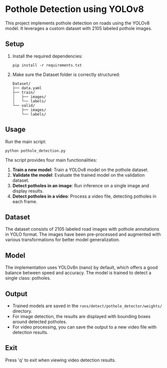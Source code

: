 # Pothole Detection using YOLOv8

This project implements pothole detection on roads using the YOLOv8 model. It leverages a custom dataset with 2105 labeled pothole images.

## Setup

1. Install the required dependencies:
   ```
   pip install -r requirements.txt
   ```

2. Make sure the Dataset folder is correctly structured:
   ```
   Dataset/
   ├── data.yaml
   ├── train/
   │   ├── images/
   │   └── labels/
   └── valid/
       ├── images/
       └── labels/
   ```

## Usage

Run the main script:
```
python pothole_detection.py
```

The script provides four main functionalities:

1. **Train a new model**: Train a YOLOv8 model on the pothole dataset.
2. **Validate the model**: Evaluate the trained model on the validation dataset.
3. **Detect potholes in an image**: Run inference on a single image and display results.
4. **Detect potholes in a video**: Process a video file, detecting potholes in each frame.

## Dataset

The dataset consists of 2105 labeled road images with pothole annotations in YOLO format. The images have been pre-processed and augmented with various transformations for better model generalization.

## Model

The implementation uses YOLOv8n (nano) by default, which offers a good balance between speed and accuracy. The model is trained to detect a single class: potholes.

## Output

- Trained models are saved in the `runs/detect/pothole_detector/weights/` directory.
- For image detection, the results are displayed with bounding boxes around detected potholes.
- For video processing, you can save the output to a new video file with detection results.

## Exit

Press 'q' to exit when viewing video detection results. 